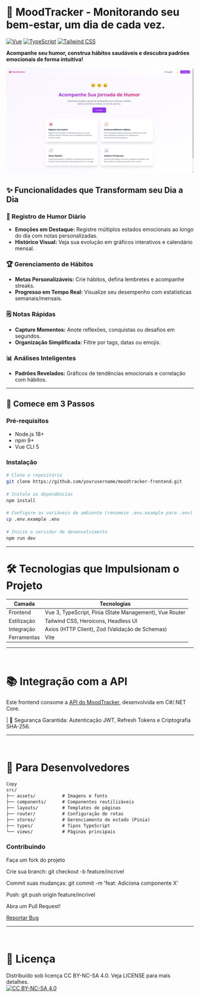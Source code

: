 # 🌈 MoodTracker - Monitorando seu bem-estar, um dia de cada vez.

[![Vue](https://img.shields.io/badge/Vue-3-4FC08D?logo=vuedotjs)](https://vuejs.org/)
[![TypeScript](https://img.shields.io/badge/TypeScript-5.0-3178C6?logo=typescript)](https://www.typescriptlang.org/)
[![Tailwind CSS](https://img.shields.io/badge/Tailwind_CSS-3.3-38B2AC?logo=tailwind-css)](https://tailwindcss.com/)

**Acompanhe seu humor, construa hábitos saudáveis e descubra padrões emocionais de forma intuitiva!**

<p align="center">
  <img src="https://github.com/JhonataAugust0/MoodTracker-front/blob/master/public/image.png?raw=true" width="800" alt="Dashboard Preview">
</p>

## ✨ Funcionalidades que Transformam seu Dia a Dia

### 📅 Registro de Humor Diário
- **Emoções em Destaque:** Registre múltiplos estados emocionais ao longo do dia com notas personalizadas.
- **Histórico Visual:** Veja sua evolução em gráficos interativos e calendário mensal.

### 🏆 Gerenciamento de Hábitos
- **Metas Personalizáveis:** Crie hábitos, defina lembretes e acompanhe streaks.
- **Progresso em Tempo Real:** Visualize seu desempenho com estatísticas semanais/mensais.

### 🗒️ Notas Rápidas
- **Capture Momentos:** Anote reflexões, conquistas ou desafios em segundos.
- **Organização Simplificada:** Filtre por tags, datas ou emojis.

### 📊 Análises Inteligentes
- **Padrões Revelados:** Gráficos de tendências emocionais e correlação com hábitos.

---

## 🚀 Comece em 3 Passos

### Pré-requisitos
- Node.js 18+
- npm 9+
- Vue CLI 5

### Instalação
```bash
# Clone o repositório
git clone https://github.com/yourusername/moodtracker-frontend.git

# Instale as dependências
npm install

# Configure as variáveis de ambiente (renomeie .env.example para .env)
cp .env.example .env

# Inicie o servidor de desenvolvimento
npm run dev
```   


---
# 🛠️ Tecnologias que Impulsionam o Projeto
|Camada |	Tecnologias |
|--------|-------------------------------------------|
|Frontend |	Vue 3, TypeScript, Pinia (State Management), Vue Router |
|Estilização |	Tailwind CSS, Heroicons, Headless UI |
|Integração |	Axios (HTTP Client), Zod (Validação de Schemas) |
|Ferramentas |	Vite |
---
<br>

# 📚 Integração com a API
Este frontend consome a [API do MoodTracker](https://github.com/JhonataAugust0/MoodTracker-api), desenvolvida em C#/.NET Core. 

| 🔐 Segurança Garantida: Autenticação JWT, Refresh Tokens e Criptografia SHA-256.

---

<br>

# 🌟 Para Desenvolvedores

```Estrutura do Projeto
Copy
src/
├── assets/          # Imagens e fonts
├── components/      # Componentes reutilizáveis
├── layouts/         # Templates de páginas
├── router/          # Configuração de rotas
├── stores/          # Gerenciamento de estado (Pinia)
├── types/           # Tipos TypeScript
└── views/           # Páginas principais
```

### Contribuindo
Faça um fork do projeto

Crie sua branch: git checkout -b feature/incrivel

Commit suas mudanças: git commit -m 'feat: Adiciona componente X'

Push: git push origin feature/incrivel

Abra um Pull Request!

[Reportar Bug](https://github.com/JhonataAugust0/MoodTracker-front/issues)

---

<br>

# 📄 Licença
Distribuído sob licença CC BY-NC-SA 4.0. Veja LICENSE para mais detalhes. <br>
[![CC BY-NC-SA 4.0](https://licensebuttons.net/l/by-nc-sa/4.0/88x31.png)](https://creativecommons.org/licenses/by-nc-sa/4.0/)


